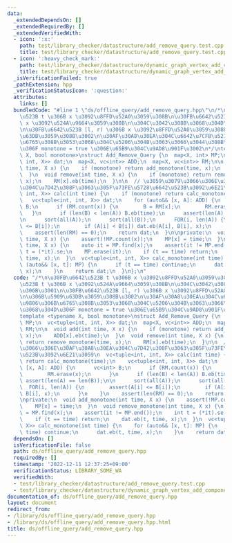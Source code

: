 ```yaml
---
data:
  _extendedDependsOn: []
  _extendedRequiredBy: []
  _extendedVerifiedWith:
  - icon: ':x:'
    path: test/library_checker/datastructure/add_remove_query.test.cpp
    title: test/library_checker/datastructure/add_remove_query.test.cpp
  - icon: ':heavy_check_mark:'
    path: test/library_checker/datastructure/dynamic_graph_vertex_add_component_sum.test.cpp
    title: test/library_checker/datastructure/dynamic_graph_vertex_add_component_sum.test.cpp
  _isVerificationFailed: true
  _pathExtension: hpp
  _verificationStatusIcon: ':question:'
  attributes:
    links: []
  bundledCode: "#line 1 \"ds/offline_query/add_remove_query.hpp\"\n/*\n\u30FB\u6642\
    \u523B t \u306B x \u3092\u8FFD\u52A0\u3059\u308B\n\u30FB\u6642\u523B t \u306B\
    \ x \u3092\u524A\u9664\u3059\u308B\n\u304C\u3042\u308B\u3068\u304D\u306B\u3001\
    \n\u30FB\u6642\u523B [l, r) \u306B x \u3092\u8FFD\u52A0\u3059\u308B\n\u306B\u5909\
    \u63DB\u3059\u308B\u3002\n\u30AF\u30A8\u30EA\u304C\u6642\u7CFB\u5217\u9806\u306B\
    \u6765\u308B\u3053\u3068\u304C\u5206\u304B\u3063\u3066\u3044\u308B\u3068\u304D\
    \u306F monotone = true \u306E\u65B9\u304C\u9AD8\u901F\u3002\n*/\ntemplate <typename\
    \ X, bool monotone>\nstruct Add_Remove_Query {\n  map<X, int> MP;\n  vc<tuple<int,\
    \ int, X>> dat;\n  map<X, vc<int>> ADD;\n  map<X, vc<int>> RM;\n\n  void add(int\
    \ time, X x) {\n    if (monotone) return add_monotone(time, x);\n    ADD[x].eb(time);\n\
    \  }\n  void remove(int time, X x) {\n    if (monotone) return remove_monotone(time,\
    \ x);\n    RM[x].eb(time);\n  }\n\n  // \u3059\u3079\u3066\u306E\u30AF\u30A8\u30EA\
    \u304C\u7D42\u308F\u3063\u305F\u73FE\u5728\u6642\u523B\u3092\u6E21\u3059\n  vc<tuple<int,\
    \ int, X>> calc(int time) {\n    if (monotone) return calc_monotone(time);\n \
    \   vc<tuple<int, int, X>> dat;\n    for (auto&& [x, A]: ADD) {\n      vc<int>\
    \ B;\n      if (RM.count(x)) {\n        B = RM[x];\n        RM.erase(x);\n   \
    \   }\n      if (len(B) < len(A)) B.eb(time);\n      assert(len(A) == len(B));\n\
    \n      sort(all(A));\n      sort(all(B));\n      FOR(i, len(A)) {\n        assert(A[i]\
    \ <= B[i]);\n        if (A[i] < B[i]) dat.eb(A[i], B[i], x);\n      }\n    }\n\
    \    assert(len(RM) == 0);\n    return dat;\n  }\n\nprivate:\n  void add_monotone(int\
    \ time, X x) {\n    assert(!MP.count(x));\n    MP[x] = time;\n  }\n  void remove_monotone(int\
    \ time, X x) {\n    auto it = MP.find(x);\n    assert(it != MP.end());\n    int\
    \ t = (*it).se;\n    MP.erase(it);\n    if (t == time) return;\n    dat.eb(t,\
    \ time, x);\n  }\n  vc<tuple<int, int, X>> calc_monotone(int time) {\n    for\
    \ (auto&& [x, t]: MP) {\n      if (t == time) continue;\n      dat.eb(t, time,\
    \ x);\n    }\n    return dat;\n  }\n};\n"
  code: "/*\n\u30FB\u6642\u523B t \u306B x \u3092\u8FFD\u52A0\u3059\u308B\n\u30FB\u6642\
    \u523B t \u306B x \u3092\u524A\u9664\u3059\u308B\n\u304C\u3042\u308B\u3068\u304D\
    \u306B\u3001\n\u30FB\u6642\u523B [l, r) \u306B x \u3092\u8FFD\u52A0\u3059\u308B\
    \n\u306B\u5909\u63DB\u3059\u308B\u3002\n\u30AF\u30A8\u30EA\u304C\u6642\u7CFB\u5217\
    \u9806\u306B\u6765\u308B\u3053\u3068\u304C\u5206\u304B\u3063\u3066\u3044\u308B\
    \u3068\u304D\u306F monotone = true \u306E\u65B9\u304C\u9AD8\u901F\u3002\n*/\n\
    template <typename X, bool monotone>\nstruct Add_Remove_Query {\n  map<X, int>\
    \ MP;\n  vc<tuple<int, int, X>> dat;\n  map<X, vc<int>> ADD;\n  map<X, vc<int>>\
    \ RM;\n\n  void add(int time, X x) {\n    if (monotone) return add_monotone(time,\
    \ x);\n    ADD[x].eb(time);\n  }\n  void remove(int time, X x) {\n    if (monotone)\
    \ return remove_monotone(time, x);\n    RM[x].eb(time);\n  }\n\n  // \u3059\u3079\
    \u3066\u306E\u30AF\u30A8\u30EA\u304C\u7D42\u308F\u3063\u305F\u73FE\u5728\u6642\
    \u523B\u3092\u6E21\u3059\n  vc<tuple<int, int, X>> calc(int time) {\n    if (monotone)\
    \ return calc_monotone(time);\n    vc<tuple<int, int, X>> dat;\n    for (auto&&\
    \ [x, A]: ADD) {\n      vc<int> B;\n      if (RM.count(x)) {\n        B = RM[x];\n\
    \        RM.erase(x);\n      }\n      if (len(B) < len(A)) B.eb(time);\n     \
    \ assert(len(A) == len(B));\n\n      sort(all(A));\n      sort(all(B));\n    \
    \  FOR(i, len(A)) {\n        assert(A[i] <= B[i]);\n        if (A[i] < B[i]) dat.eb(A[i],\
    \ B[i], x);\n      }\n    }\n    assert(len(RM) == 0);\n    return dat;\n  }\n\
    \nprivate:\n  void add_monotone(int time, X x) {\n    assert(!MP.count(x));\n\
    \    MP[x] = time;\n  }\n  void remove_monotone(int time, X x) {\n    auto it\
    \ = MP.find(x);\n    assert(it != MP.end());\n    int t = (*it).se;\n    MP.erase(it);\n\
    \    if (t == time) return;\n    dat.eb(t, time, x);\n  }\n  vc<tuple<int, int,\
    \ X>> calc_monotone(int time) {\n    for (auto&& [x, t]: MP) {\n      if (t ==\
    \ time) continue;\n      dat.eb(t, time, x);\n    }\n    return dat;\n  }\n};\n"
  dependsOn: []
  isVerificationFile: false
  path: ds/offline_query/add_remove_query.hpp
  requiredBy: []
  timestamp: '2022-12-11 12:37:25+09:00'
  verificationStatus: LIBRARY_SOME_WA
  verifiedWith:
  - test/library_checker/datastructure/add_remove_query.test.cpp
  - test/library_checker/datastructure/dynamic_graph_vertex_add_component_sum.test.cpp
documentation_of: ds/offline_query/add_remove_query.hpp
layout: document
redirect_from:
- /library/ds/offline_query/add_remove_query.hpp
- /library/ds/offline_query/add_remove_query.hpp.html
title: ds/offline_query/add_remove_query.hpp
---
```

